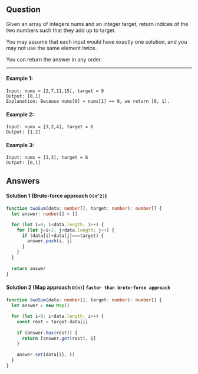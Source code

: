 ## Question
Given an array of integers nums and an integer target, return indices of the two numbers such that they add up to target.

You may assume that each input would have exactly one solution, and you may not use the same element twice.

You can return the answer in any order.

<hr>

#### Example 1:
```
Input: nums = [2,7,11,15], target = 9
Output: [0,1]
Explanation: Because nums[0] + nums[1] == 9, we return [0, 1].
```

#### Example 2:
```
Input: nums = [3,2,4], target = 6
Output: [1,2]
```

#### Example 3:
```
Input: nums = [3,3], target = 6
Output: [0,1]
```

## Answers

#### Solution 1 (Brute-force approach `O(n^2)`)
```ts
function twoSum(data: number[], target: number): number[] {
  let answer: number[] = []

  for (let i=0; i<data.length; i++) {
    for (let j=i+1; j<data.length; j++) {
      if (data[i]+data[j]===target) {
        answer.push(i, j)
      }
    }
  }
  
  return answer
}
```

#### Solution 2 (Map approach `O(n)`) `faster than brute-force approach`
```ts
function twoSum(data: number[], target: number): number[] {
  let answer = new Map()
  
  for (let i=0; i<data.length; i++) {
    const rest = target-data[i]
    
    if (answer.has(rest)) {
      return [answer.get(rest), i]
    }
    
    answer.set(data[i], i)
  }
}
```
